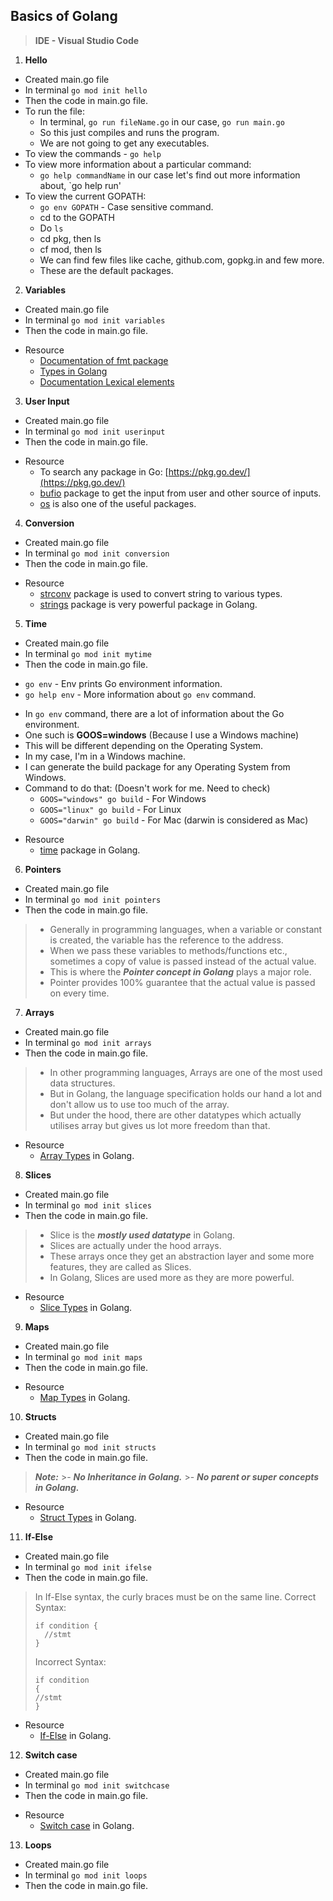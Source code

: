 ## Basics of Golang

> **IDE - Visual Studio Code**

1. **Hello**
- Created main.go file
- In terminal `go mod init hello`
- Then the code in main.go file.
- To run the file:
	- In terminal, `go run fileName.go` in our case, `go run main.go`
	- So this just compiles and runs the program.
	- We are not going to get any executables.
-  To view the commands -  `go help`
- To view more information about a particular command:
	- `go help commandName` in our case let's find out more information about, `go help run'
- To view the current GOPATH:
	- `go env GOPATH` - Case sensitive command.
	- cd to the GOPATH
	- Do `ls`
	- cd pkg, then ls
	- cf mod, then ls
	- We can find few files like cache, github.com, gopkg.in and few more.
	- These are the default packages.

2. **Variables**
- Created main.go file
- In terminal `go mod init variables`
- Then the code in main.go file.

* Resource
	- [Documentation of fmt package](https://pkg.go.dev/fmt)
	- [Types in Golang](https://pkg.go.dev/builtin#pkg-types)
	- [Documentation Lexical elements](https://golang.org/ref/spec#Lexical_elements)

3. **User Input**
- Created main.go file
- In terminal `go mod init userinput`
- Then the code in main.go file.

* Resource
	* To search any package in Go: [https://pkg.go.dev/](https://pkg.go.dev/)
	* [bufio](https://pkg.go.dev/bufio) package to get the input from user and other source of inputs.
	* [os](https://pkg.go.dev/os) is also one of the useful packages.

4. **Conversion**
- Created main.go file
- In terminal `go mod init conversion`
- Then the code in main.go file.

* Resource
	* [strconv](https://pkg.go.dev/strconv) package is used to convert string to various types.
	* [strings](https://pkg.go.dev/strings) package is very powerful package in Golang.

5. **Time**
- Created main.go file
- In terminal `go mod init mytime`
- Then the code in main.go file.

* `go env` - Env prints Go environment information.
* `go help env` - More information about `go env` command.

- In `go env` command, there are a lot of information about the Go environment.
- One such is **GOOS=windows** (Because I use a Windows machine)
- This will be different depending on the Operating System.
- In my case, I'm in a Windows machine.
- I can generate the build package for any Operating System from Windows.
- Command to do that: (Doesn't work for me. Need to check)
	- `GOOS="windows" go build` - For Windows
	- `GOOS="linux" go build` - For Linux
	- `GOOS="darwin" go build` - For Mac (darwin is considered as Mac)

* Resource
	* [time](https://pkg.go.dev/time) package in Golang.

6. **Pointers**
- Created main.go file
- In terminal `go mod init pointers`
- Then the code in main.go file.

>- Generally in programming languages, when a variable or constant is created, the variable has the reference to the address.
>- When we pass these variables to methods/functions etc., sometimes a copy of value is passed instead of the actual value.
>- This is where the ***Pointer concept in Golang*** plays a major role.
>- Pointer provides 100% guarantee that the actual value is passed on every time.

7. **Arrays**
- Created main.go file
- In terminal `go mod init arrays`
- Then the code in main.go file.

>- In other programming languages, Arrays are one of the most used data structures.
>- But in Golang, the language specification holds our hand a lot and don't allow us  to use too much of the array.
>- But under the hood, there are other datatypes which actually utilises array but gives us lot more freedom than that.

* Resource
	* [Array Types](https://golang.org/ref/spec#Array_types) in Golang.

8. **Slices**
- Created main.go file
- In terminal `go mod init slices`
- Then the code in main.go file.

>- Slice is the ***mostly used datatype*** in Golang.
>- Slices are actually under the hood arrays.
>- These arrays once they get an abstraction layer and some more features, they are called as Slices.
>- In Golang, Slices are used more as they are more powerful.

* Resource
	* [Slice Types](https://golang.org/ref/spec#Slice_types) in Golang.

9. **Maps**
- Created main.go file
- In terminal `go mod init maps`
- Then the code in main.go file.

* Resource
	* [Map Types](https://golang.org/ref/spec#Map_types) in Golang.

10. **Structs**
- Created main.go file
- In terminal `go mod init structs`
- Then the code in main.go file.

> ***Note:***
	>- ***No Inheritance in Golang.***
	>- ***No parent or super concepts in Golang.***

* Resource
	* [Struct Types](https://golang.org/ref/spec#Struct_types) in Golang.

11. **If-Else**
- Created main.go file
- In terminal `go mod init ifelse`
- Then the code in main.go file.

> In If-Else syntax, the curly braces must be on the same line.
> Correct Syntax:
> ```
> if condition {
>	//stmt
> }
> ```
> Incorrect Syntax:
> ```
> if condition
> {
> //stmt
> }
> ```

* Resource
	* [If-Else](https://golang.org/ref/spec#If_statements) in Golang.

12. **Switch case**
- Created main.go file
- In terminal `go mod init switchcase`
- Then the code in main.go file.

* Resource
	* [Switch case](https://golang.org/ref/spec#Switch_statements) in Golang.

13. **Loops**
- Created main.go file
- In terminal `go mod init loops`
- Then the code in main.go file.